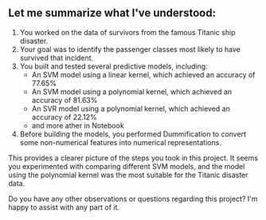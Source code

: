 ## Let me summarize what I've understood:

1. You worked on the data of survivors from the famous Titanic ship disaster.
2. Your goal was to identify the passenger classes most likely to have survived that incident.
3. You built and tested several predictive models, including:
   - An SVM model using a linear kernel, which achieved an accuracy of 77.65%
   - An SVM model using a polynomial  kernel, which achieved an accuracy of 81.63%
   - An SVR model using a polynomial   kernel, which achieved an accuracy of 22.12%
   - and more ather in Notebook 
4. Before building the models, you performed Dummification to convert some non-numerical features into numerical representations.

This provides a clearer picture of the steps you took in this project. It seems you experimented with comparing different SVM models, and the model using the polynomial kernel was the most suitable for the Titanic disaster data.

Do you have any other observations or questions regarding this project? I'm happy to assist with any part of it.
